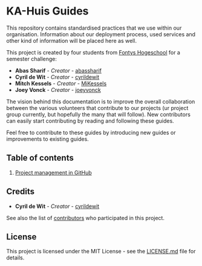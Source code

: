 # KA-Huis Guides

This repository contains standardised practices that we use  within our organisation. Information about our deployment process, used services and other kind of information will be placed here as well.

This project is created by four students from [Fontys Hogeschool](https://fontys.nl/) for a semester challenge:

* **Abas Sharif** - _Creator_ - [abassharif](https://github.com/abassharif)
* **Cyril de Wit** - _Creator_ - [cyrildewit](https://github.com/cyrildewit)
* **Mitch Kessels** - _Creator_ - [MiKessels](https://github.com/MiKessels)
* **Joey Vonck** - _Creator_ - [joeyvonck](https://github.com/joeyvonck)

The vision behind this documentation is to improve the overall collaboration between the various volunteers that contribute to our projects (ur project group currently, but hopefully the many that will follow). New contributors can easily start contributing by reading and following these guides. 

Feel free to contribute to these guides by introducing new guides or improvements to existing guides.

## Table of contents

1. [Project management in GitHub](/colloboration/project-management-in-github.md)

## Credits

* **Cyril de Wit** - _Creator_ - [cyrildewit](https://github.com/cyrildewit)

See also the list of [contributors](https://github.com/KA-Huis/guides/graphs/contributors) who participated in this project.

## License

This project is licensed under the MIT License - see the [LICENSE.md](LICENSE.md) file for details.
